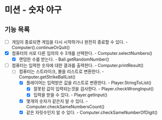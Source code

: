 # 미션 - 숫자 야구

## 기능 목록
- [ ] 게임이 종료되면 게임을 다시 시작하거나 완전히 종료할 수 있다. - Computer().continueOrQuit()
- [x] 컴퓨터의 서로 다른 임의의 수 3개를 선택한다. - Computer.selectNumbers()
    - [x] 랜덤한 수를 받는다. - Ball.getRandomNumber()
- [ ] 컴퓨터는 입력한 숫자에 대한 결과를 출력한다. - Computer.printResult()
    - [ ] 컴퓨터는 스트라이크, 볼을 리스트로 변환한다. - Computer.getStrikeBallList()
        - [x] 플레이어는 입력받은 값을 리스트로 변환한다. - Player.StringToList()
            - [x] 잘못된 값이 입력되는것을 검사한다. - Player.checkWrongInput()
            - [x] 입력을 받을 수 있다. - Player.getInput()
        - [x] 몇개의 숫자가 같은지 알 수 있다. - Computer.checkSameNumbersCount()
        - [x] 같은 자릿수인지 알 수 있다. - Computer.checkSameNumberOfDigit()